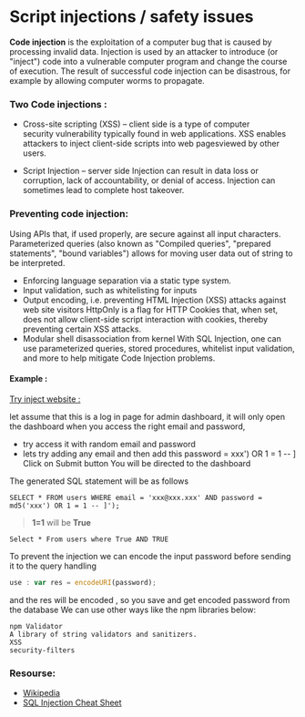 # Script injections / safety issues 

**Code injection** is the exploitation of a computer bug that is caused by processing invalid data. Injection is used by an attacker to introduce (or "inject") code into a vulnerable computer program and change the course of execution. The result of successful code injection can be disastrous, for example by allowing computer worms to propagate.

### Two Code injections :
* Cross-site scripting (XSS) – client side
is a type of computer security vulnerability typically found in web applications. XSS enables attackers to inject client-side scripts into web pagesviewed by other users. 

* Script Injection – server side
Injection can result in data loss or corruption, lack of accountability, or denial of access. Injection can sometimes lead to complete host takeover.


### Preventing code injection:
Using APIs that, if used properly, are secure against all input characters. Parameterized queries (also known as "Compiled queries", "prepared statements", "bound variables") allows for moving user data out of string to be interpreted.
* Enforcing language separation via a static type system.
* Input validation, such as whitelisting for inputs
* Output encoding, i.e. preventing HTML Injection (XSS) attacks against web site visitors
HttpOnly is a flag for HTTP Cookies that, when set, does not allow client-side script interaction with cookies, thereby preventing certain XSS attacks.
* Modular shell disassociation from kernel With SQL Injection, one can use parameterized queries, stored procedures, whitelist input validation, and more to help mitigate Code Injection problems.

#### Example :

[Try inject website :](http://www.techpanda.org/dashboard.php)


let assume that this is a log in page for admin dashboard, it will only open the dashboard when you access the right email and password,
- try access it with random email and password
- lets try adding any email and then add this password = xxx') OR 1 = 1 -- ]
Click on Submit button
You will be directed to the dashboard

The generated SQL statement will be as follows

`SELECT * FROM users WHERE email = 'xxx@xxx.xxx' AND password = md5('xxx') OR 1 = 1 -- ]');`

> **1=1** will be **True**

`Select * From users where True AND TRUE `


To prevent the injection we can encode the input password before sending it to the query handling
```js
use : var res = encodeURI(password);
```
and the res will be encoded , so you save and get encoded password from the database
We can use other ways like the npm libraries below:  
```
npm Validator
A library of string validators and sanitizers.
XSS
security-filters
```
### Resourse:
- [Wikipedia](https://en.wikipedia.org/wiki/SQL_injection)
- [SQL Injection Cheat Sheet](https://www.veracode.com/security/sql-injection)
